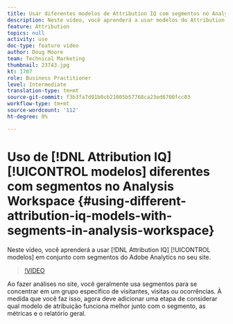 ```yaml
---
title: Usar diferentes modelos de Attribution IQ com segmentos no Analysis Workspace
description: Neste vídeo, você aprenderá a usar modelos do Attribution IQ juntamente com segmentos do Adobe Analytics no seu site.
feature: Attribution
topics: null
activity: use
doc-type: feature video
author: Doug Moore
team: Technical Marketing
thumbnail: 23743.jpg
kt: 1707
role: Business Practitioner
level: Intermediate
translation-type: tm+mt
source-git-commit: f3b3fa7d91b0cb21005b57768ca23ed6700fcc03
workflow-type: tm+mt
source-wordcount: '112'
ht-degree: 0%

---
```



# Uso de [!DNL Attribution IQ] [!UICONTROL modelos] diferentes com segmentos no Analysis Workspace {#using-different-attribution-iq-models-with-segments-in-analysis-workspace}

Neste vídeo, você aprenderá a usar [!DNL Attribution IQ] [!UICONTROL modelos] em conjunto com segmentos do Adobe Analytics no seu site.

>[!VIDEO](https://video.tv.adobe.com/v/23743/?quality=12)

Ao fazer análises no site, você geralmente usa segmentos para se concentrar em um grupo específico de visitantes, visitas ou ocorrências. À medida que você faz isso, agora deve adicionar uma etapa de considerar qual modelo de atribuição funciona melhor junto com o segmento, as métricas e o relatório geral.
